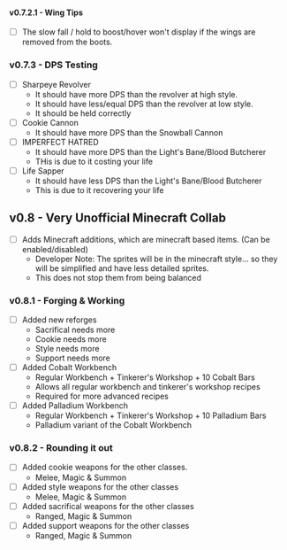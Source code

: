 #### v0.7.2.1 - Wing Tips
- [ ] The slow fall / hold to boost/hover won't display if the wings are removed from the boots.
### v0.7.3 - DPS Testing
- [ ] Sharpeye Revolver
    - It should have more DPS than the revolver at high style.
    - It should have less/equal DPS than the revolver at low style.
    - It should be held correctly
- [ ] Cookie Cannon
    - It should have more DPS than the Snowball Cannon
- [ ] IMPERFECT HATRED
    - It should have more DPS than the Light's Bane/Blood Butcherer
    - THis is due to it costing your life
- [ ] Life Sapper
    - It should have less DPS than the Light's Bane/Blood Butcherer
    - This is due to it recovering your life
## v0.8 - Very Unofficial Minecraft Collab
- [ ] Adds Minecraft additions, which are minecraft based items. (Can be enabled/disabled) 
    - Developer Note: The sprites will be in the minecraft style... so they will be simplified and have less detailed sprites.
    - This does not stop them from being balanced
### v0.8.1 - Forging & Working
- [ ] Added new reforges
    - Sacrifical needs more
    - Cookie needs more
    - Style needs more
    - Support needs more
- [ ] Added Cobalt Workbench
    - Regular Workbench + Tinkerer's Workshop + 10 Cobalt Bars
    - Allows all regular workbench and tinkerer's workshop recipes
    - Required for more advanced recipes
- [ ] Added Palladium Workbench
    - Regular Workbench + Tinkerer's Workshop + 10 Palladium Bars
    - Palladium variant of the Cobalt Workbench
### v0.8.2 - Rounding it out
- [ ] Added cookie weapons for the other classes.
    - Melee, Magic & Summon
- [ ] Added style weapons for the other classes
    - Melee, Magic & Summon
- [ ] Added sacrifical weapons for the other classes
    - Ranged, Magic & Summon
- [ ] Added support weapons for the other classes
    - Ranged, Magic & Summon